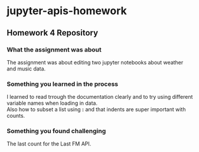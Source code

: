 # jupyter-apis-homework 
## Homework 4 Repository



### What the assignment was about

The assignment was about editing two jupyter notebooks about weather and music data.

### Something you learned in the process
I learned to read trrough the documentation clearly and to try using different variable names when loading in data. <br>
Also how to subset a list using **:** and that indents are super important with counts.



### Something you found challenging
The last count for the Last FM API.

